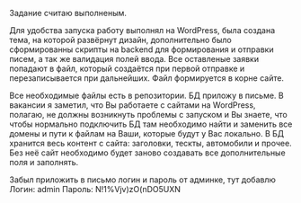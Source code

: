 Задание считаю выполненым. 

Для удобства запуска работу выполнял на WordPress, была создана тема, на которой развёрнут дизайн, дополнительно было сформированны скрипты на backend для формирования и отправки писем, а так же валидация полей ввода. Все оставленые заявки попадают в файл, который создаётся при первой отправке и перезаписывается при дальнейших. Файл формируется в корне сайте.

Все необходимые файлы есть в репозитории. БД приложу в письме. В вакансии я заметил, что Вы работаете с сайтами на WordPress, полагаю, не должны возникнуть проблемы с запуском и Вы знаете, что чтобы нормально подключить БД там необходимо найти и заменить все домены и пути к файлам на Ваши, которые будут у Вас локально. В БД хранится весь контент с сайта: заголовки, тескты, автомобили и прочее. Без неё сайт необходимо будет заново создавать все дополнительные поля и заполнять.

Забыл приложить в письмо логин и пароль от админке, тут добавлю
Логин: admin
Пароль: N!1%Vjv)zO(nDO5UXN